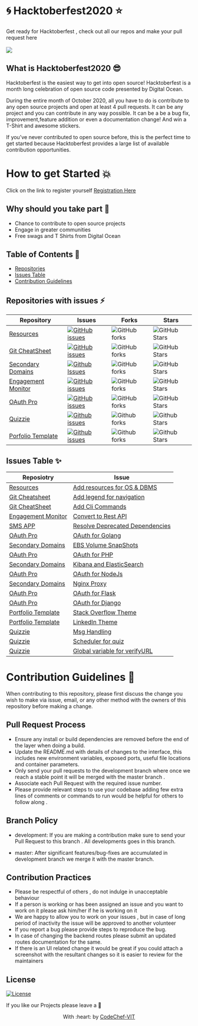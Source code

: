 <h1>
 🌀 Hacktoberfest2020 ⭐️
</h1>
Get ready for Hacktoberfest , check out all our repos and make your pull request here 
<br> 

<br>
<img src="https://embed-fastly.wistia.com/deliveries/49bd387c40e2c5aada92abdf973bc46d.webp?image_crop_resized=960x540">

<h2>
 What is Hacktoberfest2020 😎
</h2>
Hacktoberfest is the easiest way to get into open source! Hacktoberfest is a month long celebration of open source code presented by Digital Ocean.

During the entire month of October 2020, all you have to do is contribute to any open source projects and open at least 4 pull requests. It can be any project and you can contribute in any way possible. It can be a be a bug fix, improvement,feature addition  or even a documentation change! And win a T-Shirt and awesome stickers.

If you’ve never contributed to open source before, this is the perfect time to get started because Hacktoberfest provides a large list of available contribution opportunities.

<h1>
How to get Started 💥 
</h1>

Click on the link to register yourself  [Registration Here](https://hacktoberfest.digitalocean.com/)

## Why should you take part 🙌 
-  Chance to contribute to open source projects 
- Engage in greater communities 
- Free swags and T Shirts from Digital Ocean

## Table of Contents 💃

* [Repositories](#repositories-with-issues--)
* [Issues Table](#issues-table--)
* [Contribution Guidelines](#contribution-guidelines--)


## Repositories with issues ⚡️ 

| Repository | Issues | Forks | Stars | 
|---- | ----- | ----- | ---- | 
| [Resources](https://github.com/CodeChefVIT/resources) | [![GitHub issues](https://img.shields.io/github/issues/CodeChefVIT/resources?color=orange)](https://github.com/CodeChefVIT/resources/issues) | 	![GitHub forks](https://img.shields.io/github/forks/CodeChefVIT/resources?color=yellow) | ![GitHub Stars](https://img.shields.io/github/stars/CodeChefVIT/resources?color=green)|
| [Git CheatSheet](https://github.com/CodeChefVIT/git-cheatsheet) | [![GitHub issues](https://img.shields.io/github/issues/CodeChefVIT/git-cheatsheet?color=orange)](https://github.com/CodeChefVIT/git-cheatsheet/issues) | ![GitHub forks](https://img.shields.io/github/forks/CodeChefVIT/git-cheatsheet?color=yellow) | ![GitHub Stars](https://img.shields.io/github/stars/CodeChefVIT/git-cheatsheet?color=green) |
| [Secondary Domains](https://github.com/CodeChefVIT/Secondary-Domain-Tasks-20) | [![Github Issues](https://img.shields.io/github/issues/CodeChefVIT/Secondary-Domain-Tasks-20?color=orange)](https://github.com/CodeChefVIT/Secondary-Domain-Tasks-20/issues) | ![GitHub forks](https://img.shields.io/github/forks/CodeChefVIT/Secondary-Domain-Tasks-20?color=yellow) | ![GitHub Stars](https://img.shields.io/github/stars/CodeChefVIT/Secondary-Domain-Tasks-20?color=green)
| [Engagement Monitor](https://github.com/CodeChefVIT/Engagement-Monitor) | [![GitHub issues](https://img.shields.io/github/issues/CodeChefVIT/Engagement-Monitor?color=orange)](https://github.com/CodeChefVIT/Engagement-Monitor/issues) | ![GitHub forks](https://img.shields.io/github/forks/CodeChefVIT/Engagement-Monitor?color=yellow) | ![GitHub Stars](https://img.shields.io/github/stars/CodeChefVIT/Engagement-Monitor?color=green) |
| [OAuth Pro](https://github.com/CodeChefVIT/OAuth-Pro) | [![GitHub issues](https://img.shields.io/github/issues/CodeChefVIT/OAuth-Pro?color=orange)](https://github.com/CodeChefVIT/OAuth-Pro/issues) | ![GitHub forks](https://img.shields.io/github/forks/CodeChefVIT/OAuth-Pro?color=yellow) | ![GitHub Stars](https://img.shields.io/github/stars/CodeChefVIT/OAuth-Pro?color=green) | 
| [Quizzie](https://github.com/CodeChefVIT/Quizzie) | [![Github issues](https://img.shields.io/github/issues/CodeChefVIT/Quizzie?color=orange)](https://github.com/CodeChefVIT/Quizzie/issues) | ![Github forks](https://img.shields.io/github/forks/CodeChefVIT/Quizzie?color=yellow) | ![Github Stars](https://img.shields.io/github/stars/CodeChefVIT/Quizzie?color=yellow) |
| [Porfolio Template](https://github.com/CodeChefVIT/Portfolio-Template) | [![Github issues](https://img.shields.io/github/issues/CodeChefVIT/Portfolio-Template?color=orange)](https://github.com/CodeChefVIT/Portfolio-Template/issues) | ![Github forks](https://img.shields.io/github/forks/CodeChefVIT/Portfolio-Template?color=yellow) | ![Github Stars](https://img.shields.io/github/stars/CodeChefVIT/Portfolio-Template?color=yellow) |


## Issues Table  ✨

| Reposiotry | Issue | 
|---|---|
| [Resources](https://github.com/CodeChefVIT/resources)  | [Add resources for OS & DBMS](https://github.com/CodeChefVIT/resources/issues/15)   |
| [Git Cheatsheet](https://github.com/CodeChefVIT/git-cheatsheet) | [Add legend for navigation](https://github.com/CodeChefVIT/git-cheatsheet/issues/7) |
| [Git CheatSheet](https://github.com/CodeChefVIT/git-cheatsheet) | [Add Cli Commands](https://github.com/CodeChefVIT/git-cheatsheet/issues/5) |
| [Engagement Monitor](https://github.com/CodeChefVIT/Engagement-Monitor) | [Convert to Rest API](https://github.com/CodeChefVIT/Engagement-Monitor/issues/22) |
| [SMS APP](https://github.com/CodeChefVIT/sms_app) | [Resolve Deprecated Dependencies](https://github.com/CodeChefVIT/sms_app/issues/9) |
| [OAuth Pro](https://github.com/CodeChefVIT/OAuth-Pro) | [OAuth for Golang](https://github.com/CodeChefVIT/OAuth-Pro/issues/6) |
| [Secondary Domains](https://github.com/CodeChefVIT/Secondary-Domain-Tasks-20) | [EBS Volume SnapShots](https://github.com/CodeChefVIT/Secondary-Domain-Tasks-20/issues/9) | 
| [OAuth Pro](https://github.com/CodeChefVIT/OAuth-Pro) | [OAuth for PHP](https://github.com/CodeChefVIT/OAuth-Pro/issues/8) |
| [Secondary Domains](https://github.com/CodeChefVIT/Secondary-Domain-Tasks-20) | [Kibana and ElasticSearch](https://github.com/CodeChefVIT/Secondary-Domain-Tasks-20/issues/8) | 
| [OAuth Pro](https://github.com/CodeChefVIT/OAuth-Pro) | [OAuth for NodeJs](https://github.com/CodeChefVIT/OAuth-Pro/issues/5) |
| [Secondary Domains](https://github.com/CodeChefVIT/Secondary-Domain-Tasks-20) | [Nginx Proxy](https://github.com/CodeChefVIT/Secondary-Domain-Tasks-20/issues/7) | 
| [OAuth Pro](https://github.com/CodeChefVIT/OAuth-Pro) | [OAuth for Flask](https://github.com/CodeChefVIT/OAuth-Pro/issues/4) |
| [OAuth Pro](https://github.com/CodeChefVIT/OAuth-Pro) | [OAuth for Django](https://github.com/CodeChefVIT/OAuth-Pro/issues/3) |
| [Portfolio Template](https://github.com/CodeChefVIT/Portfolio-Template) | [Stack Overflow Theme](https://github.com/CodeChefVIT/Portfolio-Template/issues/4) |
| [Portfolio Template](https://github.com/CodeChefVIT/Portfolio-Template) | [LinkedIn Theme](https://github.com/CodeChefVIT/Portfolio-Template/issues/5) |
| [Quizzie](https://github.com/CodeChefVIT/Quizzie) | [Msg Handling](https://github.com/CodeChefVIT/Quizzie/issues/105) |
| [Quizzie](https://github.com/CodeChefVIT/Quizzie) | [Scheduler for quiz](https://github.com/CodeChefVIT/Quizzie/issues/107) |
| [Quizzie](https://github.com/CodeChefVIT/Quizzie) | [Global variable for verifyURL](https://github.com/CodeChefVIT/Quizzie/issues/108) |


# Contribution Guidelines  🙂

When contributing to this repository, please first discuss the change you wish to make via issue, email, or any other method with the owners of this repository before making a change.


## Pull Request Process

* Ensure any install or build dependencies are removed before the end of the layer when doing a build.
* Update the README.md with details of changes to the interface, this includes new environment variables, exposed ports, useful file locations and container parameters.
* Only send your pull requests to the development branch where once we reach a stable point it will be merged with the master branch .
* Associate each Pull Request with the required issue number.
* Please provide relevant steps to use your codebase adding few extra lines of comments or commands to run would be helpful for others to follow along .

## Branch Policy
- development: If you are making a contribution make sure to send your Pull Request to this branch . All developments goes in this branch.

- master: After significant features/bug-fixes are accumulated in development branch we merge it with the master branch.

## Contribution Practices

- Please be respectful of others , do not indulge in unacceptable behaviour 
- If a person is working or has been assigned an issue and you want to work on it please ask him/her if he is working on it
- We are happy to allow you to work on your issues , but in case of long period of inactivity  the issue will be approved to another volunteer
- If you report a bug please provide steps to reproduce the bug.
- In case of changing the backend routes please submit an updated routes documentation for the same.
- If there is an UI related change it would be great if you could attach a screenshot with the resultant changes so it is easier to review for the maintainers


## License
[![License](http://img.shields.io/:license-mit-blue.svg?style=flat-square)](http://badges.mit-license.org)

If you like our Projects please leave a 🌟

<p align="center">
	With :heart: by <a href="https://www.codechefvit.com" target="_blank">CodeChef-VIT</a>
</p>


